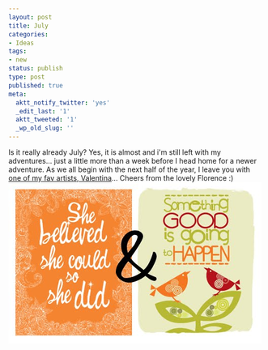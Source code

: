 ```yaml
---
layout: post
title: July
categories:
- Ideas
tags:
- new
status: publish
type: post
published: true
meta:
  aktt_notify_twitter: 'yes'
  _edit_last: '1'
  aktt_tweeted: '1'
  _wp_old_slug: ''
---
```

Is it really already July? Yes, it is almost and i'm still left with my adventures... just a little more than a week before I head home for a newer adventure. As we all begin with the next half of the year, I leave you with [one of my fav artists, Valentina](http://valentinaramos.blogspot.com/2010/06/you-can-win-2-of-my-prints.html)... Cheers from the lovely Florence :) ![](/img/and.jpg)
